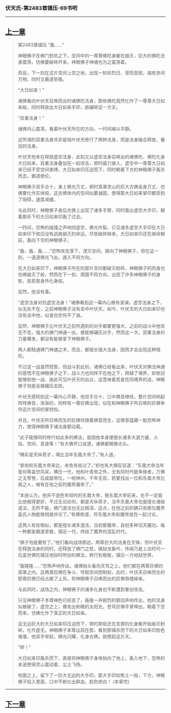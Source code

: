 ### 伏天氏-第2483章镇压-69书吧

--------
[上一章](./3dc3c7da69854df8459a4f6cefa1eeef.md)
--------


>
>
>
>第2483章镇压
>“轰……”
>
>神眼佛子在佛门怒吼之下，空间中的一尊尊佛陀身躯在崩灭，巨大的佛陀法身震荡，仿佛要破碎开来，神眼佛子神魂也为之震荡着。
>
>而且，下一刻在这片空间上空之地，出现一轮轮烈日，至阳至刚，熔炼世间万物，同时又霸道至极。
>
>“大日如来！”
>
>诸佛看向叶伏天召唤而出的诸佛陀法身，那些佛陀竟然化作了一尊尊大日如来般，同时释放出大日如来手印，欲碾碎这一方天。
>
>“双重法身！”
>
>诸佛内心震荡，看着叶伏天所在的方向，一时间难以平静。
>
>这所谓的双重法身并非是指叶伏天修行了两种法身，而是法身融合释放，叠加的法身。
>
>叶伏天他本在释放虚空法身，此刻又以虚空法身召唤出的诸佛陀，佛陀化身大日如来，双重法身叠加在一起攻击，顿时威力骇人，虚空中一尊尊大日如来已经不受空间束缚，大日如来印压迫而下，同时朝着下方的神眼佛子轰杀而去，霸道绝伦。
>
>神眼佛子双手合十，身上佛光万丈，顿时笼罩灵山的巨大古佛金身万丈，仿佛要化作实体般，这古佛体内的空间似要凝固，使得那大日如来掌印都受到了阻碍，速度减缓。
>
>与此同时，神眼佛子身后古佛上出现了诸多手臂，同时轰出虚空大手印，朝着那杀下的大日如来印轰了过去。
>
>一时间，恐怖的碰撞之声响彻虚空，佛光炸裂，只见诸多虚空大手印在大日如来印下依旧没有逃脱崩灭的命运，尽皆破碎掉来，大日如来印还在继续朝前，轰向下空的神眼佛子。
>
>“轰、轰、轰……”恐怖攻击落下，湮灭空间，砸向了神眼佛子，但在这一刻，一道道佛光飞出，遁入不同方向。
>
>在大日如来印下，神眼佛子所在的那片空间都破灭粉碎，神眼佛子的肉身也仿佛崩灭了般，然而在下一刻，周围不同方向，出现了许多神眼佛子的身影，宛若是身外化身般。
>
>显然，他没有事。
>
>“虚空法身对抗虚空法身！”诸佛看到这一幕内心微有波澜，虚空法身之下，似无处不在，之前神眼佛子没有击中叶伏天，如今，叶伏天的大日如来印也没有击中他，似谁也奈何不了谁。
>
>显然，神眼佛子比叶伏天之前所遇到的对手都要更强大，之前的战斗中他攻无不克，强大的佛门神通一出，便能够碾压对手，然而这一次，双重法身的力量爆发，都没有能够拿下神眼佛子。
>
>两人都精通佛门神通之术，而且，都擅长强大法身，因而才会出现这种情形。
>
>不过这一战虽然短暂，但战斗到此刻，诸佛已经看出来，叶伏天对佛法神通的感悟不在神眼佛子之下，战斗力也同样不在他之下，跨越了境界，却依旧能够和他一战，由此可见叶伏天的出众，这意味着若是在同境界的话，神眼佛子怕是会被碾压击败。
>
>叶伏天感知到这一幕内心平静，他双手合十，口中佛音缭绕，整片空间响起阵阵佛音，渐渐的，同样有一尊巨佛出现，似在和神眼佛子所召唤的巨佛争夺这片空间的掌控权。
>
>并且，叶伏天所召唤而生的巨佛伴随着佛音而生，这佛音蕴藏一股恐怖神力，使得神眼佛子诸法身颤动着。
>
>“此子能够同时修行如此多的佛法，是因他本身便擅长诸多大道力量，火焰、空间、音波等！”有大佛开口说道，诸佛都微微点头。
>
>“确实是天纵奇才，堪比当年东凰大帝了。”有人道。
>
>“拿他和东凰大帝来比，未免有些过了。”却也有大佛反驳道：“东凰大帝当年是何等盖世风采，横压一代，他和叶青帝之外，无有同时代能争锋者，万佛之主赞誉，后成就帝位，一统神州，千年无双，若要找出一位和东凰大帝比肩之人，唯有在他之前的魔界魔帝了。”
>
>“本座认为，他并不逊色年轻时的东凰大帝，换东凰大帝前来，也不一定能比他做得更好，不过无论如何，都是天纵奇才，当年东凰大帝也是擅长诸般道法，无所不能，佛门道法也无比精深，这点，在他之前的确只有那位魔界盖氏人物能够相提并论了。”有佛修道，将东凰大帝和魔帝放在一起讨论。
>
>这两人有些相似，都是擅长诸多道法，当初那魔帝，自创多种滔天魔功，每一种都是霸道至极，镇压一代，终结了魔界的混乱时代。
>
>“佛子怕是要败了。”他们看向战场那边，两尊巨大的法身在交锋，但叶伏天在释放法身的同时，还释放了佛门之怒，镇狱龙象吟，传闻乃是上古时代一位盖世佛陀镇压地狱时所创的佛法，修行到极致，镇压一方地狱世界。
>
>“轰隆隆……”恐怖声响传出，诸佛抬头看向天穹之上，他们都在两尊巨佛的笼罩之内，这两尊巨佛在争斗，夺取空间控制权，此时，叶伏天召唤而生的那尊巨佛已经占据了上风，将神眼佛子召唤而出的巨佛吞噬掉来。
>
>与此同时，战场之内，神眼佛子的诸多化身也不断遭到重创攻击。
>
>只见神眼佛子本尊神色已经变了，轰隆一声剧烈的颤动声响传出，他的法身似被破了，虚空之上，爆发出刺眼的太阳光，苍穹巨佛手掌伸出，朝着下空而来，仿佛化作了真正的大日如来。
>
>这无边巨大的大日如来印压迫而下，顿时那些还在支撑的化身都开始崩灭粉碎，化作虚无，神眼佛子本尊出现在那，看到那镇杀而下的大日如来印脸色难堪，他双手举起，佛光闪耀，化身古佛，欲撑起这片天。
>
>“砰！”
>
>大日如来印轰杀而下，直接将神眼佛子身体拍向了地上，轰入地下，恐怖的余波使得灵山震动着，尘土飞扬。
>
>地面之上，留下了一巨大无边的大手印，那大手印如焦土一般，下方，神眼佛子陷入里面，口中不断吐出鲜血，脸色惨白！
>(本章完)
>
>

--------
[下一章](./9b55959850288ff7a610e067442e1a86.md)
--------
